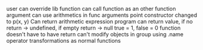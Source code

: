 user can override lib function
can call function as an other function argument
can use arithmetics in func arguments
point constructor changed to p(x, y)
Can return arithmetic expression
program can return value, if no return -> undefined, if empty return -> null
true = 1, false = 0
function doesn't have to have return
can't modify objects in group using .name operator
transformations as normal functions
